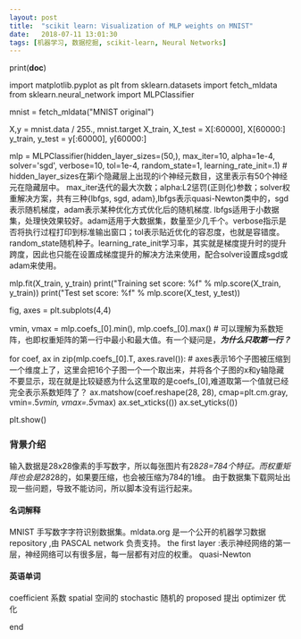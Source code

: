 ```yaml
---
layout: post
title:  "scikit learn: Visualization of MLP weights on MNIST"
date:   2018-07-11 13:01:30
tags: [机器学习, 数据挖掘, scikit-learn, Neural Networks]
---
```


print(__doc__)

import matplotlib.pyplot as plt
from sklearn.datasets import fetch_mldata
from sklearn.neural_network import MLPClassifier

mnist = fetch_mldata("MNIST original")

X,y = mnist.data / 255., mnist.target
X_train, X_test = X[:60000], X[60000:]
y_train, y_test = y[:60000], y[60000:]

mlp = MLPClassifier(hidden_layer_sizes=(50,), max_iter=10, alpha=1e-4, solver='sgd', verbose=10, tol=1e-4, random_state=1, learning_rate_init=.1) # hidden_layer_sizes在第i个隐藏层上出现的i个神经元数目，这里表示有50个神经元在隐藏层中。 max_iter迭代的最大次数；alpha:L2惩罚(正则化)参数；solver权重解决方案，共有三种{lbfgs, sgd, adam},lbfgs表示quasi-Newton类中的，sgd表示随机梯度，adam表示某种优化方式优化后的随机梯度. lbfgs适用于小数据集，处理快效果较好。adam适用于大数据集，数量至少几千个。verbose指示是否将执行过程打印到标准输出窗口；tol表示贴近优化的容忍度，也就是容错度。random_state随机种子。learning_rate_init学习率，其实就是梯度提升时的提升跨度，因此也只能在设置成梯度提升的解决方法来使用，配合solver设置成sgd或adam来使用。

mlp.fit(X_train, y_train)
print("Training set score: %f" % mlp.score(X_train, y_train))
print("Test set score: %f" % mlp.score(X_test, y_test))

fig, axes = plt.subplots(4,4)

vmin, vmax = mlp.coefs_[0].min(), mlp.coefs_[0].max() # 可以理解为系数矩阵，也即权重矩阵的第一行中最小和最大值。有一个疑问是，***为什么只取第一行？***

for coef, ax in zip(mlp.coefs_[0].T, axes.ravel()): # axes表示16个子图被压缩到一个维度上了，这里会把16个子图一个一个取出来，并将各个子图的x和y轴隐藏不要显示，现在就是比较疑惑为什么这里取的是coefs_[0],难道取第一个值就已经完全表示系数矩阵了？
    ax.matshow(coef.reshape(28, 28), cmap=plt.cm.gray, vmin=.5*vmin, vmax=.5*vmax)
    ax.set_xticks(())
    ax.set_yticks(())

plt.show()


### 背景介绍
输入数据是28x28像素的手写数字，所以每张图片有28*28=784个特征。而权重矩阵也会是28*28的，如果要压缩，也会被压缩为784的1维。
由于数据集下载网址出现一些问题，导致不能访问，所以脚本没有运行起来。

#### 名词解释
MNIST 手写数字字符识别数据集。mldata.org 是一个公开的机器学习数据 repository ,由 PASCAL network 负责支持。
the first layer :表示神经网络的第一层，神经网络可以有很多层，每一层都有对应的权重。
quasi-Newton

#### 英语单词
coefficient 系数
spatial 空间的
stochastic 随机的
proposed 提出
optimizer 优化



end
